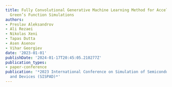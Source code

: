 ```yaml
---
title: Fully Convolutional Generative Machine Learning Method for Accelerating Non-Equilibrium
  Green’s Function Simulations
authors:
- Preslav Aleksandrov
- Ali Rezaei
- Nikolas Xeni
- Tapas Dutta
- Asen Asenov
- Vihar Georgiev
date: '2023-01-01'
publishDate: '2024-01-17T20:45:05.210277Z'
publication_types:
- paper-conference
publication: '*2023 International Conference on Simulation of Semiconductor Processes
  and Devices (SISPAD)*'
---
```

